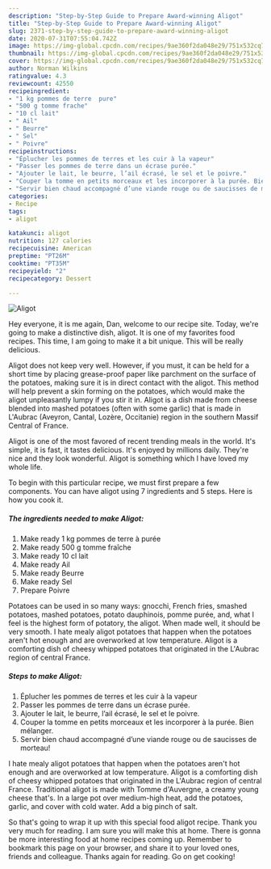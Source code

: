 ```yaml
---
description: "Step-by-Step Guide to Prepare Award-winning Aligot"
title: "Step-by-Step Guide to Prepare Award-winning Aligot"
slug: 2371-step-by-step-guide-to-prepare-award-winning-aligot
date: 2020-07-31T07:55:04.742Z
image: https://img-global.cpcdn.com/recipes/9ae360f2da048e29/751x532cq70/aligot-photo-principale-de-la-recette.jpg
thumbnail: https://img-global.cpcdn.com/recipes/9ae360f2da048e29/751x532cq70/aligot-photo-principale-de-la-recette.jpg
cover: https://img-global.cpcdn.com/recipes/9ae360f2da048e29/751x532cq70/aligot-photo-principale-de-la-recette.jpg
author: Norman Wilkins
ratingvalue: 4.3
reviewcount: 42550
recipeingredient:
- "1 kg pommes de terre  pure"
- "500 g tomme frache"
- "10 cl lait"
- " Ail"
- " Beurre"
- " Sel"
- " Poivre"
recipeinstructions:
- "Éplucher les pommes de terres et les cuir à la vapeur"
- "Passer les pommes de terre dans un écrase purée."
- "Ajouter le lait, le beurre, l’ail écrasé, le sel et le poivre."
- "Couper la tomme en petits morceaux et les incorporer à la purée. Bien mélanger."
- "Servir bien chaud accompagné d’une viande rouge ou de saucisses de morteau!"
categories:
- Recipe
tags:
- aligot

katakunci: aligot 
nutrition: 127 calories
recipecuisine: American
preptime: "PT26M"
cooktime: "PT35M"
recipeyield: "2"
recipecategory: Dessert

---
```



![Aligot](https://img-global.cpcdn.com/recipes/9ae360f2da048e29/751x532cq70/aligot-photo-principale-de-la-recette.jpg)

Hey everyone, it is me again, Dan, welcome to our recipe site. Today, we're going to make a distinctive dish, aligot. It is one of my favorites food recipes. This time, I am going to make it a bit unique. This will be really delicious.

Aligot does not keep very well. However, if you must, it can be held for a short time by placing grease-proof paper like parchment on the surface of the potatoes, making sure it is in direct contact with the aligot. This method will help prevent a skin forming on the potatoes, which would make the aligot unpleasantly lumpy if you stir it in. Aligot is a dish made from cheese blended into mashed potatoes (often with some garlic) that is made in L&#39;Aubrac (Aveyron, Cantal, Lozère, Occitanie) region in the southern Massif Central of France.

Aligot is one of the most favored of recent trending meals in the world. It's simple, it is fast, it tastes delicious. It's enjoyed by millions daily. They're nice and they look wonderful. Aligot is something which I have loved my whole life.


To begin with this particular recipe, we must first prepare a few components. You can have aligot using 7 ingredients and 5 steps. Here is how you cook it.

<!--inarticleads1-->

##### The ingredients needed to make Aligot:

1. Make ready 1 kg pommes de terre à purée
1. Make ready 500 g tomme fraîche
1. Make ready 10 cl lait
1. Make ready  Ail
1. Make ready  Beurre
1. Make ready  Sel
1. Prepare  Poivre


Potatoes can be used in so many ways: gnocchi, French fries, smashed potatoes, mashed potatoes, potato dauphinois, pomme purée, and, what I feel is the highest form of potatory, the aligot. When made well, it should be very smooth. I hate mealy aligot potatoes that happen when the potatoes aren&#39;t hot enough and are overworked at low temperature. Aligot is a comforting dish of cheesy whipped potatoes that originated in the L&#39;Aubrac region of central France. 

<!--inarticleads2-->

##### Steps to make Aligot:

1. Éplucher les pommes de terres et les cuir à la vapeur
1. Passer les pommes de terre dans un écrase purée.
1. Ajouter le lait, le beurre, l’ail écrasé, le sel et le poivre.
1. Couper la tomme en petits morceaux et les incorporer à la purée. Bien mélanger.
1. Servir bien chaud accompagné d’une viande rouge ou de saucisses de morteau!


I hate mealy aligot potatoes that happen when the potatoes aren&#39;t hot enough and are overworked at low temperature. Aligot is a comforting dish of cheesy whipped potatoes that originated in the L&#39;Aubrac region of central France. Traditional aligot is made with Tomme d&#39;Auvergne, a creamy young cheese that&#39;s. In a large pot over medium-high heat, add the potatoes, garlic, and cover with cold water. Add a big pinch of salt. 

So that's going to wrap it up with this special food aligot recipe. Thank you very much for reading. I am sure you will make this at home. There is gonna be more interesting food at home recipes coming up. Remember to bookmark this page on your browser, and share it to your loved ones, friends and colleague. Thanks again for reading. Go on get cooking!
